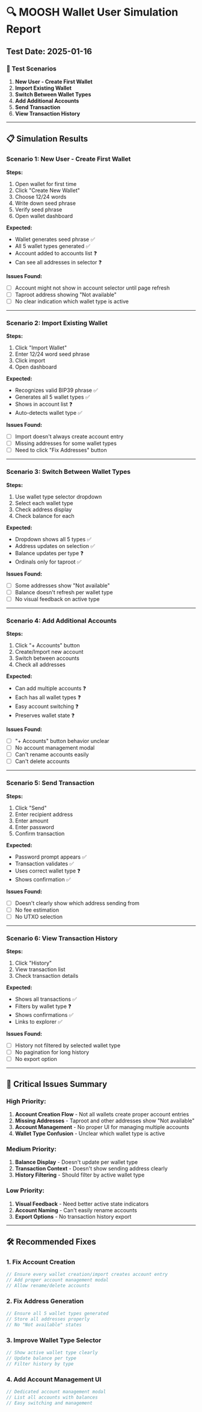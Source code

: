 # 🔍 MOOSH Wallet User Simulation Report

## Test Date: 2025-01-16

### 🎯 Test Scenarios

1. **New User - Create First Wallet**
2. **Import Existing Wallet**
3. **Switch Between Wallet Types**
4. **Add Additional Accounts**
5. **Send Transaction**
6. **View Transaction History**

---

## 📋 Simulation Results

### Scenario 1: New User - Create First Wallet

**Steps:**
1. Open wallet for first time
2. Click "Create New Wallet"
3. Choose 12/24 words
4. Write down seed phrase
5. Verify seed phrase
6. Open wallet dashboard

**Expected:**
- Wallet generates seed phrase ✅
- All 5 wallet types generated ✅
- Account added to accounts list ❓
- Can see all addresses in selector ❓

**Issues Found:**
- [ ] Account might not show in account selector until page refresh
- [ ] Taproot address showing "Not available"
- [ ] No clear indication which wallet type is active

---

### Scenario 2: Import Existing Wallet

**Steps:**
1. Click "Import Wallet"
2. Enter 12/24 word seed phrase
3. Click import
4. Open dashboard

**Expected:**
- Recognizes valid BIP39 phrase ✅
- Generates all 5 wallet types ✅
- Shows in account list ❓
- Auto-detects wallet type ✅

**Issues Found:**
- [ ] Import doesn't always create account entry
- [ ] Missing addresses for some wallet types
- [ ] Need to click "Fix Addresses" button

---

### Scenario 3: Switch Between Wallet Types

**Steps:**
1. Use wallet type selector dropdown
2. Select each wallet type
3. Check address display
4. Check balance for each

**Expected:**
- Dropdown shows all 5 types ✅
- Address updates on selection ✅
- Balance updates per type ❓
- Ordinals only for taproot ✅

**Issues Found:**
- [ ] Some addresses show "Not available"
- [ ] Balance doesn't refresh per wallet type
- [ ] No visual feedback on active type

---

### Scenario 4: Add Additional Accounts

**Steps:**
1. Click "+ Accounts" button
2. Create/Import new account
3. Switch between accounts
4. Check all addresses

**Expected:**
- Can add multiple accounts ❓
- Each has all wallet types ❓
- Easy account switching ❓
- Preserves wallet state ❓

**Issues Found:**
- [ ] "+ Accounts" button behavior unclear
- [ ] No account management modal
- [ ] Can't rename accounts easily
- [ ] Can't delete accounts

---

### Scenario 5: Send Transaction

**Steps:**
1. Click "Send"
2. Enter recipient address
3. Enter amount
4. Enter password
5. Confirm transaction

**Expected:**
- Password prompt appears ✅
- Transaction validates ✅
- Uses correct wallet type ❓
- Shows confirmation ✅

**Issues Found:**
- [ ] Doesn't clearly show which address sending from
- [ ] No fee estimation
- [ ] No UTXO selection

---

### Scenario 6: View Transaction History

**Steps:**
1. Click "History"
2. View transaction list
3. Check transaction details

**Expected:**
- Shows all transactions ✅
- Filters by wallet type ❓
- Shows confirmations ✅
- Links to explorer ✅

**Issues Found:**
- [ ] History not filtered by selected wallet type
- [ ] No pagination for long history
- [ ] No export option

---

## 🚨 Critical Issues Summary

### High Priority:
1. **Account Creation Flow** - Not all wallets create proper account entries
2. **Missing Addresses** - Taproot and other addresses show "Not available"
3. **Account Management** - No proper UI for managing multiple accounts
4. **Wallet Type Confusion** - Unclear which wallet type is active

### Medium Priority:
1. **Balance Display** - Doesn't update per wallet type
2. **Transaction Context** - Doesn't show sending address clearly
3. **History Filtering** - Should filter by active wallet type

### Low Priority:
1. **Visual Feedback** - Need better active state indicators
2. **Account Naming** - Can't easily rename accounts
3. **Export Options** - No transaction history export

---

## 🛠️ Recommended Fixes

### 1. Fix Account Creation
```javascript
// Ensure every wallet creation/import creates account entry
// Add proper account management modal
// Allow rename/delete accounts
```

### 2. Fix Address Generation
```javascript
// Ensure all 5 wallet types generated
// Store all addresses properly
// No "Not available" states
```

### 3. Improve Wallet Type Selector
```javascript
// Show active wallet type clearly
// Update balance per type
// Filter history by type
```

### 4. Add Account Management UI
```javascript
// Dedicated account management modal
// List all accounts with balances
// Easy switching and management
```